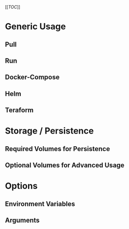 [[_TOC_]]

# Generic Usage
## Pull

## Run


## Docker-Compose


## Helm


## Teraform 

# Storage / Persistence
## Required Volumes for Persistence

## Optional Volumes for Advanced Usage

# Options
## Environment Variables

## Arguments
